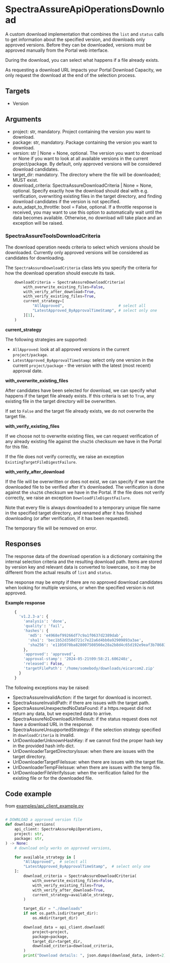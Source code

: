 # SpectraAssureApiOperationsDownload

A custom download implementation that combines the `list` and `status` calls to get information about the specified version, and downloads only approved versions.
Before they can be downloaded, versions must be approved manually from the Portal web interface.

During the download, you can select what happens if a file already exists.

As requesting a download URL impacts your Portal Download Capacity, we only request the download at the end of the selection process.

## Targets

- Version

## Arguments

- project: str, mandatory. Project containing the version you want to download.
- package: str, mandatory. Package containing the version you want to download.
- version: str | None = None, optional. The version you want to download or None if you want to look at all available versions in the current project/package. By default, only approved versions will be considered download candidates.
- target_dir: mandatory. The directory where the file will be downloaded; MUST exist.
- download_criteria: SpectraAssureDownloadCriteria | None = None, optional. Specify exactly how the download should deal with e.g. verification, overwriting existing files in the target directory, and finding download candidates if the version is not specified.
- auto_adapt_to_throttle: bool = False, optional. If a throttle response is received, you may want to use this option to automatically wait until the data becomes available. Otherwise, no download will take place and an exception will be raised.

### SpectraAssureToolsDownloadCriteria

The download operation needs criteria to select which versions should be downloaded.
Currently only approved versions will be considered as candidates for downloading.

The `SpectraAssureDownloadCriteria` class lets you specify the criteria for how the download operation should execute its task.

```python
    downloadCriteria = SpectraAssureDownloadCriteria(
        with_overwrite_existing_files=False,
        with_verify_after_download=True,
        with_verify_existing_files=True,
        current_strategy=[
            "AllApproved",                        # select all
            "LatestApproved_ByApprovalTimeStamp", # select only one
        ][1],
    )
```

**current_strategy**

The following strategies are supported:

 - `AllApproved`: look at all approved versions in the current `project/package`.
 - `LatestApproved_ByApprovalTimeStamp`: select only one version in the current `project/package` - the version with the latest (most recent) approval date.

**with_overwrite_existing_files**

After candidates have been selected for download, we can specify what happens if the target file already exists.
If this criteria is set to `True`, any existing file in the target directory will be overwritten.

If set to `False` and the target file already exists, we do not overwrite the target file.

**with_verify_existing_files**

If we choose not to overwrite existing files, we can request verification of any already existing file against the `sha256` checksum we have in the Portal for this file.

If the file does not verify correctly, we raise an exception `ExistingTargetFileDigestFailure`.

**with_verify_after_download**

If the file will be overwritten or does not exist, we can specify if we want the downloaded file to be verified after it's downloaded.
The verification is done against the `sha256` checksum we have in the Portal.
If the file does not verify correctly, we raise an exception `DownloadFileDigestFailure`.

Note that every file is always downloaded to a temporary unique file name in the specified target directory, and renamed after it has finished downloading (or after verification, if it has been requested).

The temporary file will be removed on error.

## Responses

The response data of the download operation is a dictionary containing the internal selection criteria and the resulting download path.
Items are stored by version key and relevant data is converted to lowercase, so it may be different from the actual results of `list` and `status`.

The response may be empty if there are no approved download candidates when looking for multiple versions, or when the specified version is not approved.

**Example response**

```python
    {
      'v1.2.3-a': {
        'analysis': 'done',
        'quality': 'fail',
        'hashes': {
          'md5': 'e4968ef99266df7c9a1f0637d2389dab',
          'sha1': 'bec1b52d350d721c7e22a6d4bb0a92909893a3ae',
          'sha256': 'e1105070ba828007508566e28a2b8d4c65d192e9eaf3b7868382b7cae747b397'
        },
        'approved': 'approved',
        'approval-stamp': '2024-05-21t09:58:21.606240z',
        'released': False,
        'targetFilePath': '/home/somebody/downloads/eicarcom2.zip'
      }
    }
```


The following exceptions may be raised:

- SpectraAssureInvalidAction: if the target for download is incorrect.
- SpectraAssureInvalidPath: if there are issues with the target path.
- SpectraAssureUnexpectedNoDataFound: if a https.request did not return any data, but we expected data to arrive.
- SpectraAssureNoDownloadUrlInResult: if the status request does not have a download URL in the response.
- SpectraAssureUnsupportedStrategy: if the selection strategy specified in `downloadCriteria` is invalid.
- UrlDownloaderUnknownHashKey: if we cannot find the proper hash key in the provided hash info dict.
- UrlDownloaderTargetDirectoryIssue: when there are issues with the target directory.
- UrlDownloaderTargetFileIssue: when there are issues with the target file.
- UrlDownloaderTempFileIssue: when there are issues with the temp file.
- UrlDownloaderFileVerifyIssue: when the verification failed for the existing file or for the downloaded file.


## Code example

from [examples/api_client_example.py](../examples/api_client_example.py)

```python

# DOWNLOAD a approved version file
def download_versions(
    api_client: SpectraAssureApiOperations,
    project: str,
    package: str,
) -> None:
    # download only works on approved versions,

    for available_strategy in [
        "AllApproved",  # select all
        "LatestApproved_ByApprovalTimeStamp",  # select only one
    ]:
        download_criteria = SpectraAssureDownloadCriteria(
            with_overwrite_existing_files=False,
            with_verify_existing_files=True,
            with_verify_after_download=True,
            current_strategy=available_strategy,
        )

        target_dir = "./downloads"
        if not os.path.isdir(target_dir):
            os.mkdir(target_dir)

        download_data = api_client.download(
            project=project,
            package=package,
            target_dir=target_dir,
            download_criteria=download_criteria,
        )
        print("Download details: ", json.dumps(download_data, indent=2))
```
